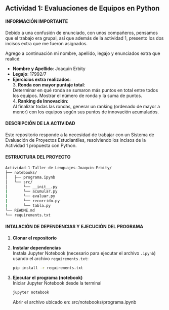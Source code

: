 ## Actividad 1: Evaluaciones de Equipos en Python

#### INFORMACIÓN IMPORTANTE

Debido a una confusión de enunciado, con unos compañeros, pensamos que el trabajo era grupal, así que además de la actividad 1, presento los dos incisos extra que me fueron asignados.  

Agrego a continuación mi nombre, apellido, legajo y enunciados extra que realicé:

- **Nombre y Apellido**:  Joaquin Erbity
- **Legajo**:  17992/7
- **Ejercicios extra realizados**:  
  3. **Ronda con mayor puntaje total**:  
     Determinar en qué ronda se sumaron más puntos en total entre todos los equipos. Mostrar el número de ronda y la suma de puntos.  
  4. **Ranking de Innovación**:  
     Al finalizar todas las rondas, generar un ranking (ordenado de mayor a menor) con los equipos según sus puntos de innovación acumulados.  

#### DESCRIPCIÓN DE LA ACTIVIDAD

Este repositorio responde a la necesidad de trabajar con un Sistema de Evaluación de Proyectos Estudiantiles, resolviendo los incisos de la Actividad 1 propuesta con Python.

#### ESTRUCTURA DEL PROYECTO

```bash
Actividad-1-Taller-de-Lenguajes-Joaquin-Erbity/
├── notebooks/
│   ├── programa.ipynb
│   └── src/
│       └── __init__.py
|       └── acumular.py
|       └── evaluar.py
|       └── recorrido.py
|       └── tabla.py
└── README.md
└── requirements.txt
```

#### INTALACIÓN DE DEPENDENCIAS Y EJECUCIÓN DEL PROGRAMA

1. **Clonar el repositorio**

2. **Instalar dependencias**  
   Instala Jupyter Notebook (necesario para ejecutar el archivo `.ipynb`) usando el archivo `requirements.txt`:

   ```bash
   pip install -r requirements.txt
   ```

3. **Ejecutar el programa (notebook)**  
   Iniciar Jupyter Notebook desde la terminal

   ```bash
   jupyter notebook
   ```

   Abrir el archivo ubicado en: src/notebooks/programa.ipynb
